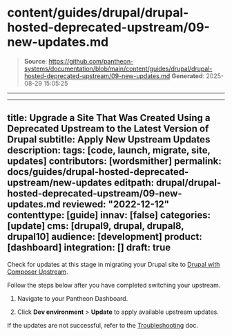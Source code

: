 # content/guides/drupal/drupal-hosted-deprecated-upstream/09-new-updates.md

> **Source**: https://github.com/pantheon-systems/documentation/blob/main/content/guides/drupal/drupal-hosted-deprecated-upstream/09-new-updates.md
> **Generated**: 2025-08-29 15:05:25

---

---
title: Upgrade a Site That Was Created Using a Deprecated Upstream to the Latest Version of Drupal
subtitle: Apply New Upstream Updates
description: 
tags: [code, launch, migrate, site, updates]
contributors: [wordsmither]
permalink: docs/guides/drupal-hosted-deprecated-upstream/new-updates
editpath: drupal/drupal-hosted-deprecated-upstream/09-new-updates.md
reviewed: "2022-12-12"
contenttype: [guide]
innav: [false]
categories: [update]
cms: [drupal9, drupal, drupal8, drupal10]
audience: [development]
product: [dashboard]
integration: []
draft: true
---

Check for updates at this stage in migrating your Drupal site to [Drupal with Composer Upstream](/guides/integrated-composer#get-started-with-integrated-composer).

Follow the steps below after you have completed switching your upstream.

1. Navigate to your Pantheon Dashboard.

1. Click **Dev environment** > **Update** to apply available upstream updates.

If the updates are not successful, refer to the [Troubleshooting](/guides/drupal-hosted-deprecated-upstream/troubleshooting) doc.